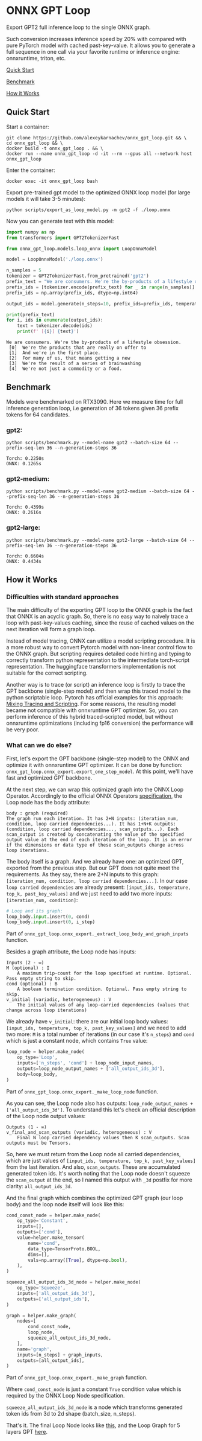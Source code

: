# ONNX GPT Loop
Export GPT2 full inference loop to the single ONNX graph.

Such conversion increases inference speed by 20% with compared with pure PyTorch
model with cached past-key-value. It allows you to generate a full sequence in
one call via your favorite runtime or inference engine: onnxruntime, triton, etc. 

[Quick Start](#quick-start)

[Benchmark](#benchmark)

[How it Works](#how-it-works)

## Quick Start
Start a container:
```
git clone https://github.com/alexeykarnachev/onnx_gpt_loop.git && \
cd onnx_gpt_loop && \
docker build -t onnx_gpt_loop . && \
docker run --name onnx_gpt_loop -d -it --rm --gpus all --network host onnx_gpt_loop
```

Enter the container:
```
docker exec -it onnx_gpt_loop bash
```

Export pre-trained gpt model to the optimized ONNX loop model
(for large models it will take 3-5 minutes):
```
python scripts/export_as_loop_model.py -m gpt2 -f ./loop.onnx
```

Now you can generate text with this model:
```python
import numpy as np
from transformers import GPT2TokenizerFast

from onnx_gpt_loop.models.loop_onnx import LoopOnnxModel

model = LoopOnnxModel('./loop.onnx')

n_samples = 5
tokenizer = GPT2TokenizerFast.from_pretrained('gpt2')
prefix_text = "We are consumers. We're the by-products of a lifestyle obsession."
prefix_ids = [tokenizer.encode(prefix_text) for _ in range(n_samples)]
prefix_ids = np.array(prefix_ids, dtype=np.int64)

output_ids = model.generate(n_steps=10, prefix_ids=prefix_ids, temperature=0.7, top_k=50)

print(prefix_text)
for i, ids in enumerate(output_ids):
    text = tokenizer.decode(ids)
    print(f' [{i}] {text}')
```

```
We are consumers. We're the by-products of a lifestyle obsession.
 [0]  We're the products that are really on offer to
 [1]  And we're in the first place.
 [2]  For many of us, that means getting a new
 [3]  We're the result of a series of brainwashing
 [4]  We're not just a commodity or a food.
```

## Benchmark
Models were benchmarked on RTX3090.
Here we measure time for full inference generation loop, i.e generation of 36 tokens given 36 prefix
tokens for 64 candidates.

### gpt2:
```
python scripts/benchmark.py --model-name gpt2 --batch-size 64 --prefix-seq-len 36 --n-generation-steps 36
```
```
Torch: 0.2250s
ONNX: 0.1265s
```

### gpt2-medium:
```
python scripts/benchmark.py --model-name gpt2-medium --batch-size 64 --prefix-seq-len 36 --n-generation-steps 36
```
```
Torch: 0.4399s
ONNX: 0.2616s
```

### gpt2-large:
```
python scripts/benchmark.py --model-name gpt2-large --batch-size 64 --prefix-seq-len 36 --n-generation-steps 36
```
```
Torch: 0.6604s
ONNX: 0.4434s
```

## How it Works
### Difficulties with standard approaches
The main difficulty of the exporting GPT loop to the ONNX graph is the fact that ONNX is an acyclic graph.
So, there is no easy way to naively trace a loop with past-key-values caching, since the reuse of cached
values on the next iteration will form a graph loop. 

Instead of model tracing, ONNX can utilize a model scripting procedure. It is a more robust way to convert
Pytorch model with non-linear control flow to the ONNX graph. But scripting requires detailed
code hinting and typing to correctly transform python representation to the intermediate torch-script
representation. The huggingface transformers implementation is not suitable for the correct scripting.

Another way is to trace (or script) an inference loop is firstly to trace the GPT backbone (single-step model)
and then wrap this traced model to the python scriptable loop. Pytorch has official examples for this
approach: [Mixing Tracing and Scripting](https://pytorch.org/docs/stable/jit.html#mixing-tracing-and-scripting).
For some reasons, the resulting model became not compatible with onnxruntime GPT optimizer. So, you can perform
inference of this hybrid traced-scripted model, but without onnxruntime optimizations (including fp16 conversion)
the performance will be very poor.

### What can we do else?
First, let's export the GPT backbone (single-step model) to the ONNX and optimize it with onnxruntime GPT optimizer.
It can be done by function: `onnx_gpt_loop.onnx_export.export_one_step_model`.
At this point, we'll have fast and optimized GPT backbone.

At the next step, we can wrap this optimized graph into the ONNX Loop Operator.
Accordingly to the official ONNX Operators [specification](https://github.com/onnx/onnx/blob/main/docs/Operators.md#Loop),
the Loop node has the body attribute:

```
body : graph (required)
The graph run each iteration. It has 2+N inputs: (iteration_num, condition, loop carried dependencies...). It has 1+N+K outputs: (condition, loop carried dependencies..., scan_outputs...). Each scan_output is created by concatenating the value of the specified output value at the end of each iteration of the loop. It is an error if the dimensions or data type of these scan_outputs change across loop iterations.
```

The body itself is a graph. And we already have one: an optimized GPT, exported from the previous step. But our GPT does not quite
meet the requirements. As they say, there are 2+N inputs to this graph: `[iteration_num, condition, loop carried dependencies...]`.
In our case `loop carried dependencies` are already present: `[input_ids, temperature, top_k, past_key_values]` and we just need to add
two more inputs: `[iteration_num, condition]`:
```python
# Loop and its graph:
loop_body.input.insert(0, cond)
loop_body.input.insert(0, i_step)
```
Part of `onnx_gpt_loop.onnx_export._extract_loop_body_and_graph_inputs` function.

Besides a graph attribute, the Loop node has inputs:
```
Inputs (2 - ∞)
M (optional) : I
    A maximum trip-count for the loop specified at runtime. Optional. Pass empty string to skip.
cond (optional) : B
    A boolean termination condition. Optional. Pass empty string to skip.
v_initial (variadic, heterogeneous) : V
    The initial values of any loop-carried dependencies (values that change across loop iterations)
```
We already have `v_initial`: there are our initial loop body values: `[input_ids, temperature, top_k, past_key_values]`
and we need to add two more: `M` is a total number of iterations (in our case it's `n_steps`) and `cond` which is just
a constant node, which contains `True` value:

```python
loop_node = helper.make_node(
    op_type='Loop',
    inputs=['n_steps', 'cond'] + loop_node_input_names,
    outputs=loop_node_output_names + ['all_output_ids_3d'],
    body=loop_body,
)
```
Part of `onnx_gpt_loop.onnx_export._make_loop_node` function.

As you can see, the Loop node also has outputs: `loop_node_output_names + ['all_output_ids_3d']`. To understand this
let's check an official description of the Loop node output values:

```
Outputs (1 - ∞)
v_final_and_scan_outputs (variadic, heterogeneous) : V
    Final N loop carried dependency values then K scan_outputs. Scan outputs must be Tensors.
```

So, here we must return from the Loop node all carried dependencies, which are just values of `[input_ids, temperature, top_k, past_key_values]` from the last iteration. And also, `scan_outputs`. These are accumulated generated token ids. It's worth noting that
the Loop node doesn't squeeze the `scan_output` at the end, so I named this output with `_3d` postfix for more clarity: `all_output_ids_3d`.

And the final graph which combines the optimized GPT graph (our loop body) and the loop node itself will look like this:

```python
cond_const_node = helper.make_node(
    op_type='Constant',
    inputs=[],
    outputs=['cond'],
    value=helper.make_tensor(
        name='cond',
        data_type=TensorProto.BOOL,
        dims=[],
        vals=np.array([True], dtype=np.bool),
    ),
)

squeeze_all_output_ids_3d_node = helper.make_node(
    op_type='Squeeze',
    inputs=['all_output_ids_3d'],
    outputs=['all_output_ids'],
)

graph = helper.make_graph(
    nodes=[
        cond_const_node,
        loop_node,
        squeeze_all_output_ids_3d_node,
    ],
    name='graph',
    inputs=[n_steps] + graph_inputs,
    outputs=[all_output_ids],
)
```
Part of `onnx_gpt_loop.onnx_export._make_graph` function.

Where `cond_const_node` is just a constant `True` condition value which is
required by the ONNX Loop Node specification.

`squeeze_all_output_ids_3d_node` is a node which transforms generated token ids
from 3d to 2d shape (batch_size, n_steps).

That's it. The final Loop Node looks like [this](images/loop_node.png),
and the Loop Graph for 5 layers GPT [here](images/loop_graph.png). 











